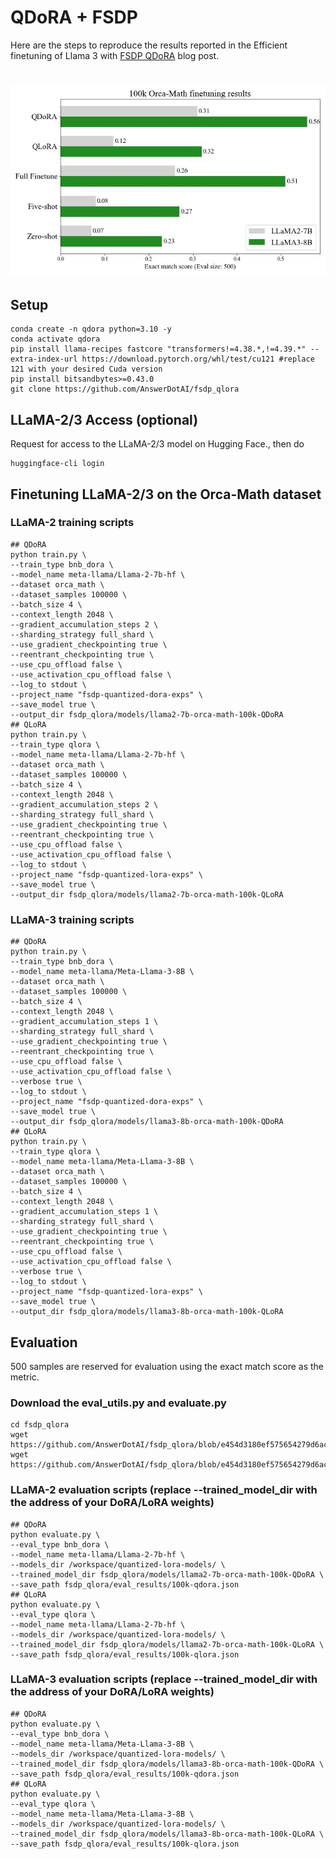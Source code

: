 # QDoRA + FSDP
Here are the steps to reproduce the results reported in the Efficient finetuning of Llama 3 with [FSDP QDoRA](https://www.answer.ai/posts/2024-04-26-fsdp-qdora-llama3.html) blog post.

<h1 align="center"> 
    <img src="../imgs/qdora.jpg" width="600">
</h1>

## Setup
```Shell
conda create -n qdora python=3.10 -y
conda activate qdora
pip install llama-recipes fastcore "transformers!=4.38.*,!=4.39.*" --extra-index-url https://download.pytorch.org/whl/test/cu121 #replace 121 with your desired Cuda version
pip install bitsandbytes>=0.43.0
git clone https://github.com/AnswerDotAI/fsdp_qlora
```

## LLaMA-2/3 Access (optional)
Request for access to the LLaMA-2/3 model on Hugging Face., then do
```Shell
huggingface-cli login
```

## Finetuning LLaMA-2/3 on the Orca-Math dataset

### LLaMA-2 training scripts
```Shell
## QDoRA
python train.py \
--train_type bnb_dora \
--model_name meta-llama/Llama-2-7b-hf \
--dataset orca_math \
--dataset_samples 100000 \
--batch_size 4 \
--context_length 2048 \
--gradient_accumulation_steps 2 \
--sharding_strategy full_shard \
--use_gradient_checkpointing true \
--reentrant_checkpointing true \
--use_cpu_offload false \
--use_activation_cpu_offload false \
--log_to stdout \
--project_name "fsdp-quantized-dora-exps" \
--save_model true \
--output_dir fsdp_qlora/models/llama2-7b-orca-math-100k-QDoRA
## QLoRA
python train.py \
--train_type qlora \
--model_name meta-llama/Llama-2-7b-hf \
--dataset orca_math \
--dataset_samples 100000 \
--batch_size 4 \
--context_length 2048 \
--gradient_accumulation_steps 2 \
--sharding_strategy full_shard \
--use_gradient_checkpointing true \
--reentrant_checkpointing true \
--use_cpu_offload false \
--use_activation_cpu_offload false \
--log_to stdout \
--project_name "fsdp-quantized-lora-exps" \
--save_model true \
--output_dir fsdp_qlora/models/llama2-7b-orca-math-100k-QLoRA
```

### LLaMA-3 training scripts
```Shell
## QDoRA
python train.py \
--train_type bnb_dora \
--model_name meta-llama/Meta-Llama-3-8B \
--dataset orca_math \
--dataset_samples 100000 \
--batch_size 4 \
--context_length 2048 \
--gradient_accumulation_steps 1 \
--sharding_strategy full_shard \
--use_gradient_checkpointing true \
--reentrant_checkpointing true \
--use_cpu_offload false \
--use_activation_cpu_offload false \
--verbose true \
--log_to stdout \
--project_name "fsdp-quantized-dora-exps" \
--save_model true \
--output_dir fsdp_qlora/models/llama3-8b-orca-math-100k-QDoRA
## QLoRA
python train.py \
--train_type qlora \
--model_name meta-llama/Meta-Llama-3-8B \
--dataset orca_math \
--dataset_samples 100000 \
--batch_size 4 \
--context_length 2048 \
--gradient_accumulation_steps 1 \
--sharding_strategy full_shard \
--use_gradient_checkpointing true \
--reentrant_checkpointing true \
--use_cpu_offload false \
--use_activation_cpu_offload false \
--verbose true \
--log_to stdout \
--project_name "fsdp-quantized-lora-exps" \
--save_model true \
--output_dir fsdp_qlora/models/llama3-8b-orca-math-100k-QLoRA
```

## Evaluation
500 samples are reserved for evaluation using the exact match score as the metric.
### Download the eval_utils.py and evaluate.py
```Shell
cd fsdp_qlora
wget https://github.com/AnswerDotAI/fsdp_qlora/blob/e454d3180ef575654279d6ac444a86cb0bb3ff33/eval_utils.py
wget https://github.com/AnswerDotAI/fsdp_qlora/blob/e454d3180ef575654279d6ac444a86cb0bb3ff33/evaluate.py
```
### LLaMA-2 evaluation scripts (replace --trained_model_dir with the address of your DoRA/LoRA weights)
```Shell
## QDoRA
python evaluate.py \
--eval_type bnb_dora \
--model_name meta-llama/Llama-2-7b-hf \
--models_dir /workspace/quantized-lora-models/ \
--trained_model_dir fsdp_qlora/models/llama2-7b-orca-math-100k-QDoRA \
--save_path fsdp_qlora/eval_results/100k-qdora.json
## QLoRA
python evaluate.py \
--eval_type qlora \
--model_name meta-llama/Llama-2-7b-hf \
--models_dir /workspace/quantized-lora-models/ \
--trained_model_dir fsdp_qlora/models/llama2-7b-orca-math-100k-QLoRA \
--save_path fsdp_qlora/eval_results/100k-qlora.json
```
### LLaMA-3 evaluation scripts (replace --trained_model_dir with the address of your DoRA/LoRA weights)
```Shell
## QDoRA
python evaluate.py \
--eval_type bnb_dora \
--model_name meta-llama/Meta-Llama-3-8B \
--models_dir /workspace/quantized-lora-models/ \
--trained_model_dir fsdp_qlora/models/llama3-8b-orca-math-100k-QDoRA \
--save_path fsdp_qlora/eval_results/100k-qdora.json
## QLoRA
python evaluate.py \
--eval_type qlora \
--model_name meta-llama/Meta-Llama-3-8B \
--models_dir /workspace/quantized-lora-models/ \
--trained_model_dir fsdp_qlora/models/llama3-8b-orca-math-100k-QLoRA \
--save_path fsdp_qlora/eval_results/100k-qlora.json
```
